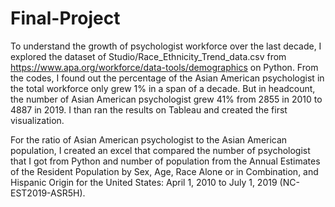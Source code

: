 # Final-Project

To understand the growth of psychologist workforce over the last decade, I explored the dataset of Studio/Race_Ethnicity_Trend_data.csv from https://www.apa.org/workforce/data-tools/demographics on Python. From the codes, I found out the percentage of the Asian American psychologist in the total workforce only grew 1% in a span of a decade. But in headcount, the number of Asian American psychologist grew 41% from 2855 in 2010 to 4887 in 2019. I than ran the results on Tableau and created the first visualization.

For the ratio of Asian American psychologist to the Asian American population, I created an excel that compared the number of psychologist that I got from Python and number of population from the Annual Estimates of the Resident Population by Sex, Age, Race Alone or in Combination, and Hispanic Origin for the United States: April 1, 2010 to July 1, 2019 (NC-EST2019-ASR5H).
